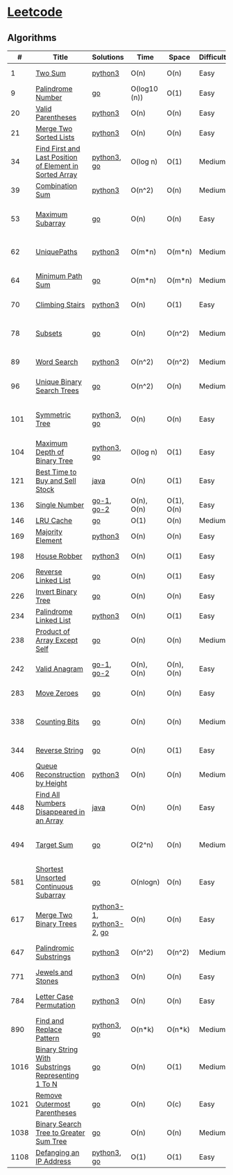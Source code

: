 # [Leetcode](https://leetcode.com/problemset/all/#_=_)

## Algorithms

|  #  |      Title     |   Solutions   | Time          | Space         | Difficulty  | Tag                   
|-----|----------------|---------------|---------------|---------------|-------------|-------------
|1|[Two Sum](https://leetcode.com/problems/two-sum/)|[python3](./python3/TwoSum/1.py)| O(n) | O(n) | Easy | Array, Hash Table |
|9|[Palindrome Number](https://leetcode.com/problems/palindrome-number/)|[go](./go/palindromeNumber/9.go)| O(log10​(n)) | O(1) | Easy | Math |
|20|[Valid Parentheses](https://leetcode.com/problems/valid-parentheses/)|[python3](./python3/ValidParentheses/20.py)| O(n) | O(n) | Easy | String, Stack |
|21|[Merge Two Sorted Lists](https://leetcode.com/problems/merge-two-sorted-lists/)|[python3](./python3/MergeTwoSortedLists/21.py)| O(n) | O(n) | Easy | Linked List |
|34|[Find First and Last Position of Element in Sorted Array](https://leetcode.com/problems/find-first-and-last-position-of-element-in-sorted-array/)|[python3](./python3/FindFirstandLastPositionofElementinSortedArray/34.py), [go](./go/FindFirstandLastPositionofElementinSortedArray/34.go)| O(log n) | O(1) | Medium | Array, Binary Search |
|39|[Combination Sum](https://leetcode.com/problems/combination-sum/)|[python3](./python3/CombinationSum/39.py)| O(n^2) | O(n) | Medium | Array, Backtracking |
|53|[Maximum Subarray](https://leetcode.com/problems/maximum-subarray/)|[go](./go/MaximumSubarray/53.go)| O(n) | O(n) | Easy | Array, Divide and Conquer, Dynamic Programming |
|62|[UniquePaths](https://leetcode.com/problems/unique-paths/)|[python3](./python3/UniquePaths/62.py)| O(m*n) | O(m*n) | Medium | Dynamic Programming, Array |
|64|[Minimum Path Sum](https://leetcode.com/problems/minimum-path-sum/)|[go](./go/MinimumPathSum/64.go)| O(m*n) | O(m*n) | Medium | Dynamic Programming, Array |
|70|[Climbing Stairs](https://leetcode.com/problems/climbing-stairs/)|[python3](./python3/ClimbingStairs/70.py)| O(n) | O(1) | Easy | Dynamic Programming |
|78|[Subsets](https://leetcode.com/problems/subsets/)|[go](./go/Subsets/78.go)| O(n) | O(n^2) | Medium | Array, Backtracking, Bit Manipulation |
|89|[Word Search](https://leetcode.com/problems/word-search/)|[python3](./python3/WordSearch/79.py)| O(n^2) | O(n^2) | Medium | Backtracking, Array |
|96|[Unique Binary Search Trees](https://leetcode.com/problems/unique-binary-search-trees/)|[go](./go/UniqueBinarySearchTrees/96.go)| O(n^2) | O(n) | Medium | Dynamic Programming, Tree |
|101|[Symmetric Tree](https://leetcode.com/problems/symmetric-tree/)|[python3](./python3/SymmetricTree/101.py), [go](./go/SymmetricTree/101.go)| O(n) | O(n) | Easy | Tree, Depth-first Search, Breadth-first Search |
|104|[Maximum Depth of Binary Tree](https://leetcode.com/problems/maximum-depth-of-binary-tree/)|[python3](./python3/MaximumDepthofBinaryTree/104.py), [go](./go/MaximumDepthofBinaryTree/104.go)| O(log n) | O(1) | Easy | Tree, Depth-first Search(DFS) |
|121|[Best Time to Buy and Sell Stock](https://leetcode.com/problems/best-time-to-buy-and-sell-stock/)|[java](./java/BestTimetoBuyandSellStock/121.java)| O(n) | O(1) | Easy | Array, Dynamic Programming |
|136|[Single Number](https://leetcode.com/problems/single-number/)|[go-1](./go/SingleNumber/136-1.go), [go-2](./go/SingleNumber/136-2.go)| O(n), O(n) | O(1), O(n) | Easy | Bit Manipulation |
|146|[LRU Cache](https://leetcode.com/problems/lru-cache/)|[go](./go/LRUCache/146.go)| O(1) | O(n) | Medium | Design |
|169|[Majority Element](https://leetcode.com/problems/majority-element/)|[python3](./python3/MajorityElement/169.py)| O(n) | O(n) | Easy | Array |
|198|[House Robber](https://leetcode.com/problems/house-robber/)|[python3](./python3/HouseRobber/198.py)| O(n) | O(1) | Easy | Dynamic Programming |
|206|[Reverse Linked List](https://leetcode.com/problems/reverse-linked-list/)|[go](./go/ReverseLinkedList/206.go)| O(n) | O(1) | Easy | Linked List |
|226|[Invert Binary Tree](https://leetcode.com/problems/invert-binary-tree/)|[go](./go/InvertBinaryTree/226.go)| O(n) | O(n) | Easy | Tree |
|234|[Palindrome Linked List](https://leetcode.com/problems/palindrome-linked-list/)|[python3](./python3/PalindromeLinkedList/234.py)| O(n) | O(1) | Easy | Linked List, Two Pointers |
|238|[Product of Array Except Self](https://leetcode.com/problems/product-of-array-except-self/)|[go](./go/ProductofArrayExceptSelf/238.go)| O(n) | O(n) | Medium | Array |
|242|[Valid Anagram](https://leetcode.com/problems/valid-anagram/)|[go-1](./go/ValidAnagram/242-1.go), [go-2](./go/ValidAnagram/242-2.go)| O(n), O(n) | O(n), O(n) | Easy | Hash Table, Sort, Bit Manipulation |
|283|[Move Zeroes](https://leetcode.com/problems/move-zeroes/)|[go](./go/MoveZeroes/283.go)| O(n) | O(n) | Easy | Array, Two Pointers |
|338|[Counting Bits](https://leetcode.com/problems/counting-bits/)|[go](./go/CountingBits/338.go)| O(n) | O(n) | Medium | Dynamic Programming, Bit Manipulation |
|344|[Reverse String](https://leetcode.com/problems/reverse-string/)|[go](./go/ReverseString/344.go)| O(n) | O(1) | Easy | String, Two Pointers |
|406|[Queue Reconstruction by Height](https://leetcode.com/problems/queue-reconstruction-by-height/)|[python3](./python3/QueueReconstructionbyHeight/406.py)| O(n) | O(n) | Medium | Greedy |
|448|[Find All Numbers Disappeared in an Array](https://leetcode.com/problems/find-all-numbers-disappeared-in-an-array/)|[java](./java/FindAllNumbersDisappearedinanArray/448.java)| O(n) | O(n) | Easy | Array |
|494|[Target Sum](https://leetcode.com/problems/target-sum/)|[go](./go/TargetSum/494.go)| O(2^n) | O(n) | Medium | Dynamic Programming, Depth-first Search |
|581|[Shortest Unsorted Continuous Subarray](https://leetcode.com/problems/shortest-unsorted-continuous-subarray/)|[go](./go/ShortestUnsortedContinuousSubarray/581.go)| O(nlogn) | O(n) | Easy | Array |
|617|[Merge Two Binary Trees](https://leetcode.com/problems/merge-two-binary-trees/)|[python3-1](./python3/MergeTwoBinaryTrees/617_1.py), [python3-2](./python3/MergeTwoBinaryTrees/617_2.py), [go](./go/MergeTwoBinaryTrees/617.go)| O(n) | O(n) | Easy | Tree |
|647|[Palindromic Substrings](https://leetcode.com/problems/palindromic-substrings/)|[python3](./python3/PalindromicSubstrings/647.py)| O(n^2) | O(n^2) | Medium | Dynamic Programming, String |
|771|[Jewels and Stones](https://leetcode.com/problems/jewels-and-stones/)|[python3](./python3/JewelsandStones/771.py)| O(n) | O(n) | Easy | Hash Table |
|784|[Letter Case Permutation](https://leetcode.com/problems/letter-case-permutation/)|[python3](./python3/LetterCasePermutation/784.py)| O(n) | O(n) | Easy | Bit Manipulation, Backtracking |
|890|[Find and Replace Pattern](https://leetcode.com/problems/find-and-replace-pattern/)|[python3](./python3/FindandReplacePattern/890.py), [go](./go/FindandReplacePattern/890.go)| O(n*k) | O(n*k) | Medium | String |
|1016|[Binary String With Substrings Representing 1 To N](https://leetcode.com/problems/binary-string-with-substrings-representing-1-to-n/)|[go](./go/BinaryStringWithSubstringsRepresenting1ToN/1016.go)| O(n) | O(1) | Medium | String |
|1021|[Remove Outermost Parentheses](https://leetcode.com/problems/remove-outermost-parentheses/)|[go](./go/RemoveOutermostParentheses/1021.go)| O(n) | O(c) | Easy | Stack |
|1038|[Binary Search Tree to Greater Sum Tree](https://leetcode.com/problems/binary-search-tree-to-greater-sum-tree/)|[go](./go/BinarySearchTreetoGreaterSumTree/1038.go)| O(n) | O(n) | Medium | Binary Search Tree |
|1108|[Defanging an IP Address](https://leetcode.com/problems/defanging-an-ip-address/)|[python3](./python3/DefangingAnIPAddress/1108.py), [go](./go/DefangingAnIPAddress/1108.go)| O(1) | O(1) | Easy | String |